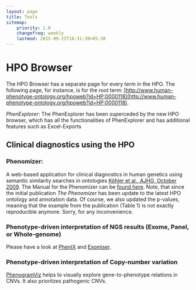 ```yaml
---
layout: page
title: Tools
sitemap:
    priority: 1.0
    changefreq: weekly
    lastmod: 2015-09-23T16:31:30+05:30
---
```


# HPO Browser


The HPO Browser has a separate page for every term in the HPO. The following page, for instance, is for the root term: [http://www.human-phenotype-ontology.org/hpoweb?id=HP:0000118](http://www.human-phenotype-ontology.org/hpoweb?id=HP:0000118).

*PhenExplorer*: The PhenExplorer has been superceded by the new HPO browser, which has all the functionalities of 
PhenExplorer and has additional features such as Excel-Exports


## Clinical diagnostics using the HPO



### Phenomizer:


A web-based application for clinical diagnostics in human genetics using semantic similarity searches in ontologies [Köhler et al., AJHG, October 2009](http://www.ncbi.nlm.nih.gov/pubmed/19800049). 
The Manual for the Phenomizer can be [found here](/data/phenomizermanual.pdf).
Note, that since the initial publication *The Phenomizer* has been update to the latest HPO ontology and annotation data. Of course, we also updated the p-values, meaning that the example from the 
publication (Table 1) is not exactly reproducible anymore. Sorry, for any inconvenience.

### Phenotype-driven interpretation of NGS results (Exome, Panel, or Whole-genome)

Please have a look at [PhenIX](http://compbio.charite.de/PhenIX/) and [Exomiser](https://www.sanger.ac.uk/resources/software/exomiser/).


### Phenotype-driven interpretation of Copy-number variation

[PhenogramViz](http://charite.github.io/software-phenoviz.html) helps to visually explore gene-to-phenotype relations in CNVs. It also prioritzes 
pathogenic CNVs.
